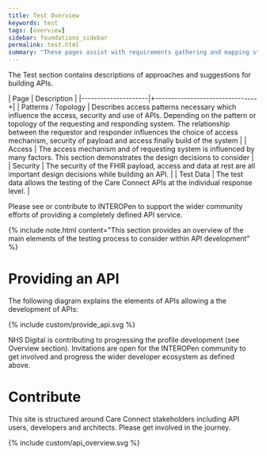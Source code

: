 ```yaml
---
title: Test Overview
keywords: test
tags: [overview]
sidebar: foundations_sidebar
permalink: test.html
summary: "These pages assist with requirements gathering and mapping stages of a FHIR API development process."
---
```


The Test section contains descriptions of approaches and suggestions for building APIs.

| Page              |  Description    |
|---------------------|+--------------------------------+|
| Patterns / Topology | Describes access patterns necessary which influence the access, security and use of APIs. Depending on the pattern or topology of the requesting and responding system. The relationship between the requestor and responder influences the choice of access mechanism, security of payload and access finally build of the system |
| Access | The access mechanism and of requesting system is influenced by many factors. This section demonstrates the design decisions to consider | 
| Security | The security of the FHIR payload, access and data at rest are all important design decisions while building an API. | 
| Test Data | The test data allows the testing of the Care Connect APIs at the individual response level. | 

Please see or contribute to INTEROPen to support the wider community efforts of providing a completely defined API service.

{% include note.html content="This section provides an overview of the main elements of the testing process to consider within API development" %}


# Providing an API #

The following diagram explains the elements of APIs allowing a the development of APIs:

{% include custom/provide_api.svg %}

NHS Digital is contributing to progressing the profile development (see Overview section). Invitations are open for the INTEROPen community to get involved and progress the wider developer ecosystem as defined above. 


# Contribute #

This site is structured around Care Connect stakeholders including API users, developers and architects. Please get involved in the journey.

{% include custom/api_overview.svg %}